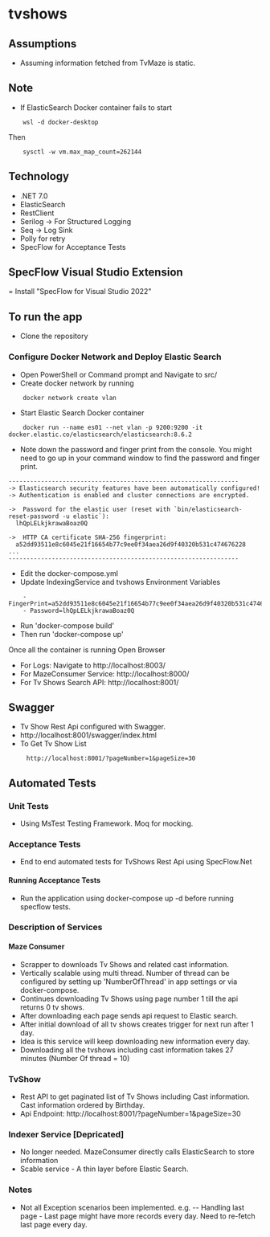 # tvshows
## Assumptions
- Assuming information fetched from TvMaze is static. 

## Note
- If ElasticSearch Docker container fails to start
```
    wsl -d docker-desktop
```
Then
```
    sysctl -w vm.max_map_count=262144
```
## Technology 
- .NET 7.0
- ElasticSearch
- RestClient
- Serilog -> For Structured Logging
- Seq -> Log Sink
- Polly for retry
- SpecFlow for Acceptance Tests

## SpecFlow Visual Studio Extension
= Install "SpecFlow for Visual Studio 2022" 

## To run the app
- Clone the repository

### Configure Docker Network and Deploy Elastic Search
- Open PowerShell or Command prompt and Navigate to src/
- Create docker network by running 
```
    docker network create vlan
```
- Start Elastic Search Docker container
```
    docker run --name es01 --net vlan -p 9200:9200 -it docker.elastic.co/elasticsearch/elasticsearch:8.6.2
```
- Note down the password and finger print from the console. You might need to go up in your command window to find the password and finger print. 
```
----------------------------------------------------------------
-> Elasticsearch security features have been automatically configured!
-> Authentication is enabled and cluster connections are encrypted.

->  Password for the elastic user (reset with `bin/elasticsearch-reset-password -u elastic`):
  lhQpLELkjkrawaBoaz0Q

->  HTTP CA certificate SHA-256 fingerprint:
  a52dd93511e8c6045e21f16654b77c9ee0f34aea26d9f40320b531c474676228
...
----------------------------------------------------------------
```
- Edit the docker-compose.yml
- Update IndexingService and tvshows Environment Variables
```
    - FingerPrint=a52dd93511e8c6045e21f16654b77c9ee0f34aea26d9f40320b531c474676228
    - Password=lhQpLELkjkrawaBoaz0Q
```
- Run 'docker-compose build'
- Then run 'docker-compose up'

Once all the container is running Open Browser
- For Logs: Navigate to http://localhost:8003/
- For MazeConsumer Service: http://localhost:8000/
- For Tv Shows Search API: http://localhost:8001/ 
## Swagger
- Tv Show Rest Api configured with Swagger.
- http://localhost:8001/swagger/index.html
- To Get Tv Show List 
```
     http://localhost:8001/?pageNumber=1&pageSize=30
```

## Automated Tests
### Unit Tests
- Using MsTest Testing Framework. Moq for mocking.

### Acceptance Tests
- End to end automated tests for TvShows Rest Api using SpecFlow.Net
#### Running Acceptance Tests
- Run the application using docker-compose up -d before running specflow tests. 

### Description of Services
#### Maze Consumer
- Scrapper to downloads Tv Shows and related cast information.
- Vertically scalable using multi thread. Number of thread can be configured by setting up 'NumberOfThread' in app settings or via docker-compose.
- Continues downloading Tv Shows using page number 1 till the api returns 0 tv shows.
- After downloading each page sends api request to Elastic search.
- After initial download of all tv shows creates trigger for next run after 1 day.
- Idea is this service will keep downloading new information every day.
- Downloading all the tvshows including cast information takes 27 minutes (Number Of thread = 10)

### TvShow
- Rest API to get paginated list of Tv Shows including Cast information. Cast information ordered by Birthday.
- Api Endpoint: http://localhost:8001/?pageNumber=1&pageSize=30 

### Indexer Service [Depricated]
- No longer needed. MazeConsumer directly calls ElasticSearch to store information
- Scable service - A thin layer before Elastic Search. 


### Notes
- Not all Exception scenarios been implemented. e.g.
-- Handling last page - Last page might have more records every day. Need to re-fetch last page every day.